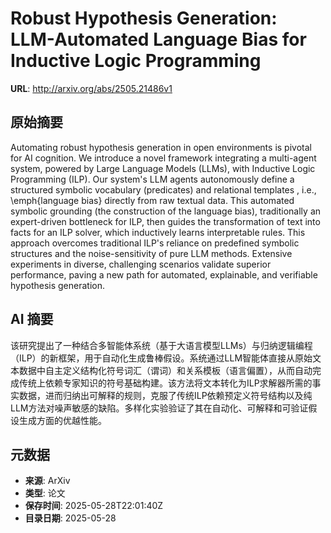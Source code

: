 # Robust Hypothesis Generation: LLM-Automated Language Bias for Inductive Logic Programming

**URL**: http://arxiv.org/abs/2505.21486v1

## 原始摘要

Automating robust hypothesis generation in open environments is pivotal for
AI cognition. We introduce a novel framework integrating a multi-agent system,
powered by Large Language Models (LLMs), with Inductive Logic Programming
(ILP). Our system's LLM agents autonomously define a structured symbolic
vocabulary (predicates) and relational templates , i.e., \emph{language bias}
directly from raw textual data. This automated symbolic grounding (the
construction of the language bias), traditionally an expert-driven bottleneck
for ILP, then guides the transformation of text into facts for an ILP solver,
which inductively learns interpretable rules. This approach overcomes
traditional ILP's reliance on predefined symbolic structures and the
noise-sensitivity of pure LLM methods. Extensive experiments in diverse,
challenging scenarios validate superior performance, paving a new path for
automated, explainable, and verifiable hypothesis generation.


## AI 摘要

该研究提出了一种结合多智能体系统（基于大语言模型LLMs）与归纳逻辑编程（ILP）的新框架，用于自动化生成鲁棒假设。系统通过LLM智能体直接从原始文本数据中自主定义结构化符号词汇（谓词）和关系模板（语言偏置），从而自动完成传统上依赖专家知识的符号基础构建。该方法将文本转化为ILP求解器所需的事实数据，进而归纳出可解释的规则，克服了传统ILP依赖预定义符号结构以及纯LLM方法对噪声敏感的缺陷。多样化实验验证了其在自动化、可解释和可验证假设生成方面的优越性能。

## 元数据

- **来源**: ArXiv
- **类型**: 论文
- **保存时间**: 2025-05-28T22:01:40Z
- **目录日期**: 2025-05-28
